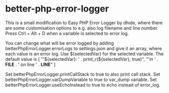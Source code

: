 # better-php-error-logger

This is a small modification to Easy PHP Error Logger by dhide, where there are some customisation options to e.g. also log filename and line number.
Press Ctrl + Alt + D when a variable is selected to error log.

You can change what will be error logged by adding betterPhpErrorLogger.errorLogs to settings.json and give it an array, where each value is an error log.
Use ${selectedVar} for the selected variable.
The default value is [
                        "'${selectedVar}: ' . print_r(${selectedVar}, true)",
                        "'in ' . __FILE__ . ' on line ' . __LINE__"
                    ]

Set betterPhpErrorLogger.printCallStack to true to also print call stack.
Set betterPhpErrorLogger.varDumpVariable to true to var_dump variable.
Set betterPhpErrorLogger.useEchoInstead to true to echo instead of error_log.
